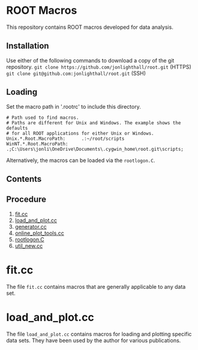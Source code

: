 # ROOT Macros

This repository contains ROOT macros developed for data analysis.

## Installation
Use either of the following commands to download a copy of the git repository.
`git clone https://github.com/jonlighthall/root.git` (HTTPS)
`git clone git@github.com:jonlighthall/root.git` (SSH)

## Loading
Set the macro path in '.rootrc' to include this directory.
````
# Path used to find macros.
# Paths are different for Unix and Windows. The example shows the defaults
# for all ROOT applications for either Unix or Windows.
Unix.*.Root.MacroPath:      .:~/root/scripts
WinNT.*.Root.MacroPath:     .;C:\Users\jonli\OneDrive\Documents\.cygwin_home\root.git\scripts;
````
Alternatively, the macros can be loaded via the `rootlogon.C`.

## Contents
## Procedure 
1. [fit.cc](#fit.cc)
2. [load_and_plot.cc](#load_and_plot.cc)
3. [generator.cc](#generator.cc)
3. [online_plot_tools.cc](#online_plot_tools.cc)
3. [rootlogon.C](#rootlogon.C)
3. [util_new.cc](#util_new.cc)

# fit.cc
The file `fit.cc` contains macros that are generally applicable to any data set.

# load_and_plot.cc
The file `load_and_plot.cc` contains macros for loading and plotting specific data sets.
They have been used by the author for various publications.
